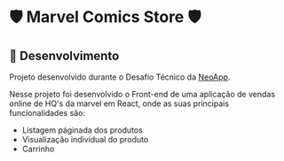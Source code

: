 # :shield: Marvel Comics Store :shield:

## :microscope: Desenvolvimento

Projeto desenvolvido durante o Desafio Técnico da <a href="https://www.linkedin.com/company/neoapp/" target="_blank">NeoApp</a>.

Nesse projeto foi desenvolvido o Front-end de uma aplicação de vendas online de HQ's da marvel em React, onde as suas principais funcionalidades são:
  * Listagem páginada dos produtos
  * Visualização individual do produto
  * Carrinho
